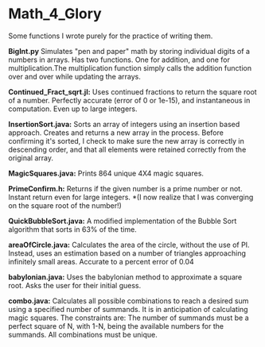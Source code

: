 # Math_4_Glory
Some functions I wrote purely for the practice of writing them.

**BigInt.py** Simulates "pen and paper" math by storing individual digits of a numbers in arrays. Has two functions. One for addition, and one for multiplication.The multiplication function simply calls the addition function over and over while updating the arrays.

**Continued_Fract_sqrt.jl:** Uses continued fractions to return the square root of a number. Perfectly accurate (error of 0 or 1e-15), and instantaneous in computation. Even up to large integers.

**InsertionSort.java:** Sorts an array of integers using an insertion based approach. Creates and returns a new array in the process. Before confirming it's sorted, I check to make sure the new array is correctly in descending order, and that all elements were retained correctly from the original array.

**MagicSquares.java:** Prints 864 unique 4X4 magic squares.

**PrimeConfirm.h:** Returns if the given number is a prime number or not. Instant return even for large integers. *(I now realize that I was converging on the square root of the number!)

**QuickBubbleSort.java:** A modified implementation of the Bubble Sort algorithm that sorts in 63% of the time. 

**areaOfCircle.java:** Calculates the area of the circle, without the use of PI. Instead, uses an estimation based on a number of  triangles approaching infinitely small areas. Accurate to a percent error of 0.04

**babylonian.java:** Uses the babylonian method to approximate a square root. Asks the user for their initial guess.

**combo.java:** Calculates all possible combinations to reach a desired sum using a specified number of summands. It is in anticipation of calculating magic squares. The constraints are: The number of summands must be a perfect square of N, with 1-N, being the available numbers for the summands. All combinations must be unique.
